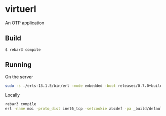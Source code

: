 virtuerl
=====

An OTP application

Build
-----

    $ rebar3 compile


## Running

On the server

```sh
sudo -s ./erts-13.1.5/bin/erl -mode embedded -boot releases/0.7.0+build.61.ref8fc0b7e/start -config releases/0.7.0+build.61.ref8fc0b7e/sys.config -proto_dist inet6_tcp -name verbit@verbit.in-berlin.de -setcookie abcdef
```

Locally
```sh
rebar3 compile
erl -name moi -proto_dist inet6_tcp -setcookie abcdef -pa _build/default/lib/*/ebin -hidden
```
